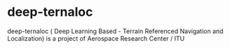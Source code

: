 # deep-ternaloc
deep-ternaloc ( Deep Learning Based - Terrain Referenced Navigation and Localization) is a project of Aerospace Research Center / ITU
